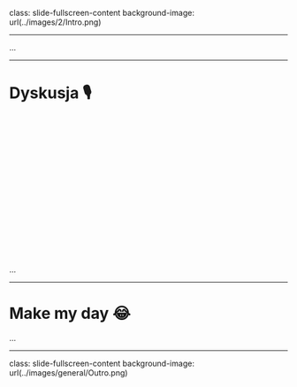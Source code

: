 class: slide-fullscreen-content
background-image: url(../images/2/Intro.png)

---

...

---

# Dyskusja 🎙

<div style="height: 250px"></div>

...

---

# Make my day 😂

...

---

class: slide-fullscreen-content
background-image: url(../images/general/Outro.png)
